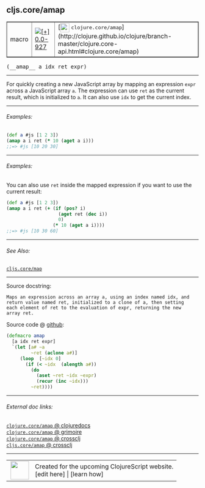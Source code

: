 ## cljs.core/amap



 <table border="1">
<tr>
<td>macro</td>
<td><a href="https://github.com/cljsinfo/cljs-api-docs/tree/0.0-927"><img valign="middle" alt="[+] 0.0-927" title="Added in 0.0-927" src="https://img.shields.io/badge/+-0.0--927-lightgrey.svg"></a> </td>
<td>
[<img height="24px" valign="middle" src="http://i.imgur.com/1GjPKvB.png"> <samp>clojure.core/amap</samp>](http://clojure.github.io/clojure/branch-master/clojure.core-api.html#clojure.core/amap)
</td>
</tr>
</table>


 <samp>
(__amap__ a idx ret expr)<br>
</samp>

---

For quickly creating a new JavaScript array by mapping an expression `expr`
across a JavaScript array `a`.  The expression can use `ret` as the current
result, which is initialized to `a`.  It can also use `idx` to get the current
index.



---

###### Examples:

```clj
(def a #js [1 2 3])
(amap a i ret (* 10 (aget a i)))
;;=> #js [10 20 30]
```



---
###### Examples:

You can also use `ret` inside the mapped expression if you want to use the
current result:

```clj
(def a #js [1 2 3])
(amap a i ret (+ (if (pos? i)
                   (aget ret (dec i))
                   0)
                 (* 10 (aget a i))))
;;=> #js [10 30 60]
```



---

###### See Also:

[`cljs.core/map`](../cljs.core/map.md)<br>

---


Source docstring:

```
Maps an expression across an array a, using an index named idx, and
return value named ret, initialized to a clone of a, then setting
each element of ret to the evaluation of expr, returning the new
array ret.
```


Source code @ [github](https://github.com/clojure/clojurescript/blob/r3058/src/clj/cljs/core.clj#L1727-L1740):

```clj
(defmacro amap
  [a idx ret expr]
  `(let [a# ~a
         ~ret (aclone a#)]
     (loop  [~idx 0]
       (if (< ~idx  (alength a#))
         (do
           (aset ~ret ~idx ~expr)
           (recur (inc ~idx)))
         ~ret))))
```

<!--
Repo - tag - source tree - lines:

 <pre>
clojurescript @ r3058
└── src
    └── clj
        └── cljs
            └── <ins>[core.clj:1727-1740](https://github.com/clojure/clojurescript/blob/r3058/src/clj/cljs/core.clj#L1727-L1740)</ins>
</pre>

-->

---



###### External doc links:

[`clojure.core/amap` @ clojuredocs](http://clojuredocs.org/clojure.core/amap)<br>
[`clojure.core/amap` @ grimoire](http://conj.io/store/v1/org.clojure/clojure/1.7.0-beta3/clj/clojure.core/amap/)<br>
[`clojure.core/amap` @ crossclj](http://crossclj.info/fun/clojure.core/amap.html)<br>
[`cljs.core/amap` @ crossclj](http://crossclj.info/fun/cljs.core/amap.html)<br>

---

 <table>
<tr><td>
<img valign="middle" align="right" width="48px" src="http://i.imgur.com/Hi20huC.png">
</td><td>
Created for the upcoming ClojureScript website.<br>
[edit here] | [learn how]
</td></tr></table>

[edit here]:https://github.com/cljsinfo/cljs-api-docs/blob/master/cljsdoc/cljs.core/amap.cljsdoc
[learn how]:https://github.com/cljsinfo/cljs-api-docs/wiki/cljsdoc-files

<!--

This information was too distracting to show to readers, but I'll leave it
commented here since it is helpful to:

- pretty-print the data used to generate this document
- and show how to retrieve that data



The API data for this symbol:

```clj
{:description "For quickly creating a new JavaScript array by mapping an expression `expr`\nacross a JavaScript array `a`.  The expression can use `ret` as the current\nresult, which is initialized to `a`.  It can also use `idx` to get the current\nindex.",
 :ns "cljs.core",
 :name "amap",
 :signature ["[a idx ret expr]"],
 :history [["+" "0.0-927"]],
 :type "macro",
 :related ["cljs.core/map"],
 :full-name-encode "cljs.core/amap",
 :source {:code "(defmacro amap\n  [a idx ret expr]\n  `(let [a# ~a\n         ~ret (aclone a#)]\n     (loop  [~idx 0]\n       (if (< ~idx  (alength a#))\n         (do\n           (aset ~ret ~idx ~expr)\n           (recur (inc ~idx)))\n         ~ret))))",
          :title "Source code",
          :repo "clojurescript",
          :tag "r3058",
          :filename "src/clj/cljs/core.clj",
          :lines [1727 1740]},
 :examples [{:id "3a7471",
             :content "```clj\n(def a #js [1 2 3])\n(amap a i ret (* 10 (aget a i)))\n;;=> #js [10 20 30]\n```"}
            {:id "0f57af",
             :content "You can also use `ret` inside the mapped expression if you want to use the\ncurrent result:\n\n```clj\n(def a #js [1 2 3])\n(amap a i ret (+ (if (pos? i)\n                   (aget ret (dec i))\n                   0)\n                 (* 10 (aget a i))))\n;;=> #js [10 30 60]\n```"}],
 :full-name "cljs.core/amap",
 :clj-symbol "clojure.core/amap",
 :docstring "Maps an expression across an array a, using an index named idx, and\nreturn value named ret, initialized to a clone of a, then setting\neach element of ret to the evaluation of expr, returning the new\narray ret."}

```

Retrieve the API data for this symbol:

```clj
;; from Clojure REPL
(require '[clojure.edn :as edn])
(-> (slurp "https://raw.githubusercontent.com/cljsinfo/cljs-api-docs/catalog/cljs-api.edn")
    (edn/read-string)
    (get-in [:symbols "cljs.core/amap"]))
```

-->
